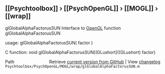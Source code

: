 ## [[Psychtoolbox]] &#8250; [[PsychOpenGL]] &#8250; [[MOGL]] &#8250; [[wrap]]

glGlobalAlphaFactorusSUN  Interface to [OpenGL](OpenGL) function glGlobalAlphaFactorusSUN  
  
usage:  glGlobalAlphaFactorusSUN( factor )  
  
C function:  void glGlobalAlphaFactorusSUN[(GLushort]((GLushort) factor)  




<div class="code_header" style="text-align:right;">
  <span style="float:left;">Path&nbsp;&nbsp;</span> <span class="counter">Retrieve <a href=
  "https://raw.github.com/Psychtoolbox-3/Psychtoolbox-3/beta/Psychtoolbox/PsychOpenGL/MOGL/wrap/glGlobalAlphaFactorusSUN.m">current version from GitHub</a> | View <a href=
  "https://github.com/Psychtoolbox-3/Psychtoolbox-3/commits/beta/Psychtoolbox/PsychOpenGL/MOGL/wrap/glGlobalAlphaFactorusSUN.m">changelog</a></span>
</div>
<div class="code">
  <code>Psychtoolbox/PsychOpenGL/MOGL/wrap/glGlobalAlphaFactorusSUN.m</code>
</div>

